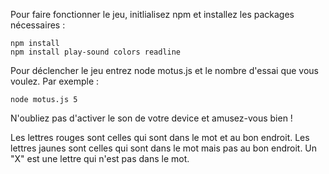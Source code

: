 Pour faire fonctionner le jeu, initlialisez npm et  installez les packages nécessaires :
```
npm install
npm install play-sound colors readline
```
Pour déclencher le jeu entrez node motus.js et le nombre d'essai que vous voulez. Par exemple :
```
node motus.js 5
```
N'oubliez pas d'activer le son de votre device et amusez-vous bien !

Les lettres rouges sont celles qui sont dans le mot et au bon endroit.
Les lettres jaunes sont celles qui sont dans le mot mais pas au bon endroit.
Un "X" est une lettre qui n'est pas dans le mot. 
